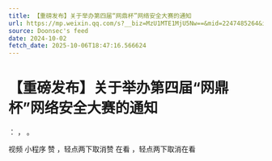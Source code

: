 ```yaml
---
title: 【重磅发布】关于举办第四届“网鼎杯”网络安全大赛的通知
url: https://mp.weixin.qq.com/s?__biz=MzU1MTE1MjU5Nw==&mid=2247485264&idx=1&sn=c798aad9f4e20fb40074234df19131da
source: Doonsec's feed
date: 2024-10-02
fetch_date: 2025-10-06T18:47:16.566624
---
```


# 【重磅发布】关于举办第四届“网鼎杯”网络安全大赛的通知

：
，
。

视频
小程序
赞
，轻点两下取消赞
在看
，轻点两下取消在看
